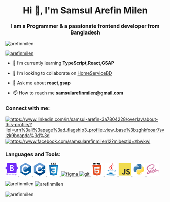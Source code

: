 <h1 align="center">Hi 👋, I'm Samsul Arefin Milen</h1>
<h3 align="center">I am a Programmer & a passionate frontend developer from Bangladesh</h3>

<p align="left"> <img src="https://komarev.com/ghpvc/?username=arefinmilen&label=Profile%20views&color=0e75b6&style=flat" alt="arefinmilen" /> </p>

<p align="left"> <a href="https://github.com/ryo-ma/github-profile-trophy"><img src="https://github-profile-trophy.vercel.app/?username=arefinmilen" alt="arefinmilen" /></a> </p>

- 🌱 I’m currently learning **TypeScript,React,GSAP**

- 👯 I’m looking to collaborate on [HomeServiceBD](https://homeservicebd.netlify.app/)

- 💬 Ask me about **react,gsap**

- 📫 How to reach me **samsularefinmilen@gmail.com**

<h3 align="left">Connect with me:</h3>
<p align="left">
<a href="https://linkedin.com/in/https://www.linkedin.com/in/samsul-arefin-3a7804228/overlay/about-this-profile/?lipi=urn%3ali%3apage%3ad_flagship3_profile_view_base%3bzghkfooar7svlzk9boapda%3d%3d" target="blank"><img align="center" src="https://raw.githubusercontent.com/rahuldkjain/github-profile-readme-generator/master/src/images/icons/Social/linked-in-alt.svg" alt="https://www.linkedin.com/in/samsul-arefin-3a7804228/overlay/about-this-profile/?lipi=urn%3ali%3apage%3ad_flagship3_profile_view_base%3bzghkfooar7svlzk9boapda%3d%3d" height="30" width="40" /></a>
<a href="https://fb.com/https://www.facebook.com/samsularefinmilen12?mibextid=zbwkwl" target="blank"><img align="center" src="https://raw.githubusercontent.com/rahuldkjain/github-profile-readme-generator/master/src/images/icons/Social/facebook.svg" alt="https://www.facebook.com/samsularefinmilen12?mibextid=zbwkwl" height="30" width="40" /></a>
</p>

<h3 align="left">Languages and Tools:</h3>
<p align="left"> <a href="https://getbootstrap.com" target="_blank" rel="noreferrer"> <img src="https://raw.githubusercontent.com/devicons/devicon/master/icons/bootstrap/bootstrap-plain-wordmark.svg" alt="bootstrap" width="40" height="40"/> </a> <a href="https://www.cprogramming.com/" target="_blank" rel="noreferrer"> <img src="https://raw.githubusercontent.com/devicons/devicon/master/icons/c/c-original.svg" alt="c" width="40" height="40"/> </a> <a href="https://www.w3schools.com/cpp/" target="_blank" rel="noreferrer"> <img src="https://raw.githubusercontent.com/devicons/devicon/master/icons/cplusplus/cplusplus-original.svg" alt="cplusplus" width="40" height="40"/> </a> <a href="https://www.w3schools.com/css/" target="_blank" rel="noreferrer"> <img src="https://raw.githubusercontent.com/devicons/devicon/master/icons/css3/css3-original-wordmark.svg" alt="css3" width="40" height="40"/> </a> <a href="https://www.figma.com/" target="_blank" rel="noreferrer"> <img src="https://www.vectorlogo.zone/logos/figma/figma-icon.svg" alt="figma" width="40" height="40"/> </a> <a href="https://git-scm.com/" target="_blank" rel="noreferrer"> <img src="https://www.vectorlogo.zone/logos/git-scm/git-scm-icon.svg" alt="git" width="40" height="40"/> </a> <a href="https://www.w3.org/html/" target="_blank" rel="noreferrer"> <img src="https://raw.githubusercontent.com/devicons/devicon/master/icons/html5/html5-original-wordmark.svg" alt="html5" width="40" height="40"/> </a> <a href="https://www.java.com" target="_blank" rel="noreferrer"> <img src="https://raw.githubusercontent.com/devicons/devicon/master/icons/java/java-original.svg" alt="java" width="40" height="40"/> </a> <a href="https://developer.mozilla.org/en-US/docs/Web/JavaScript" target="_blank" rel="noreferrer"> <img src="https://raw.githubusercontent.com/devicons/devicon/master/icons/javascript/javascript-original.svg" alt="javascript" width="40" height="40"/> </a> <a href="https://www.python.org" target="_blank" rel="noreferrer"> <img src="https://raw.githubusercontent.com/devicons/devicon/master/icons/python/python-original.svg" alt="python" width="40" height="40"/> </a> <a href="https://sass-lang.com" target="_blank" rel="noreferrer"> <img src="https://raw.githubusercontent.com/devicons/devicon/master/icons/sass/sass-original.svg" alt="sass" width="40" height="40"/> </a> </p>

<p><img align="left" src="https://github-readme-stats.vercel.app/api/top-langs?username=arefinmilen&show_icons=true&locale=en&layout=compact" alt="arefinmilen" /></p>

<p>&nbsp;<img align="center" src="https://github-readme-stats.vercel.app/api?username=arefinmilen&show_icons=true&locale=en" alt="arefinmilen" /></p>

<p><img align="center" src="https://github-readme-streak-stats.herokuapp.com/?user=arefinmilen&" alt="arefinmilen" /></p>

<!---
arefinMilen/arefinMilen is a ✨ special ✨ repository because its `README.md` (this file) appears on your GitHub profile.
You can click the Preview link to take a look at your changes.
--->
